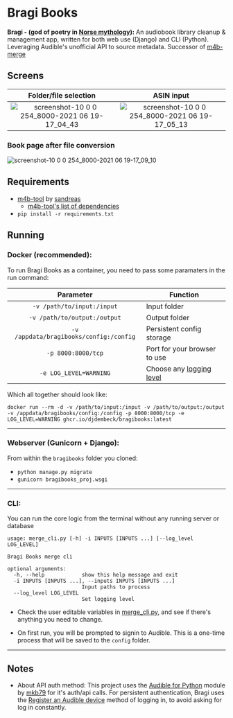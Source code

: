 # Bragi Books
**Bragi - (god of poetry in [Norse mythology](https://en.wikipedia.org/wiki/Bragi)):**
An audiobook library cleanup & management app, written for both web use (Django) and CLI (Python). Leveraging Audible's unofficial API to source metadata. Successor of [m4b-merge](https://github.com/djdembeck/m4b-merge)

## Screens

Folder/file selection             |  ASIN input
:-------------------------:|:-------------------------:
![screenshot-10 0 0 254_8000-2021 06 19-17_04_43](https://user-images.githubusercontent.com/71412966/122656488-ab6ae480-d120-11eb-9893-692fd1428240.png)  |  ![screenshot-10 0 0 254_8000-2021 06 19-17_05_13](https://user-images.githubusercontent.com/71412966/122656487-ab6ae480-d120-11eb-97ed-3e21c598616d.png)

### Book page after file conversion
![screenshot-10 0 0 254_8000-2021 06 19-17_09_10](https://user-images.githubusercontent.com/71412966/122656539-1ddbc480-d121-11eb-9066-a7ca6d13c560.png)

## Requirements
- [m4b-tool](https://github.com/sandreas/m4b-tool) by [sandreas](https://github.com/sandreas)
    - [m4b-tool's list of dependencies](https://github.com/sandreas/m4b-tool#ubuntu)
- `pip install -r requirements.txt`

## Running

### Docker (recommended):
To run Bragi Books as a container, you need to pass some paramaters in the run command:

| Parameter | Function |
| :----: | --- |
| `-v /path/to/input:/input` | Input folder |
| `-v /path/to/output:/output` | Output folder |
| `-v /appdata/bragibooks/config:/config` | Persistent config storage |
| `-p 8000:8000/tcp` | Port for your browser to use |
| `-e LOG_LEVEL=WARNING` | Choose any [logging level](https://www.loggly.com/ultimate-guide/python-logging-basics/) |

    
Which all together should look like: 

	docker run --rm -d -v /path/to/input:/input -v /path/to/output:/output -v /appdata/bragibooks/config:/config -p 8000:8000/tcp -e LOG_LEVEL=WARNING ghcr.io/djdembeck/bragibooks:latest
	
---

### Webserver (Gunicorn + Django):
From within the `bragibooks` folder you cloned:
  - `python manage.py migrate`
  - `gunicorn bragibooks_proj.wsgi`

---

### CLI:
You can run the core logic from the terminal without any running server or database


```
usage: merge_cli.py [-h] -i INPUTS [INPUTS ...] [--log_level LOG_LEVEL]

Bragi Books merge cli

optional arguments:
  -h, --help            show this help message and exit
  -i INPUTS [INPUTS ...], --inputs INPUTS [INPUTS ...]
                        Input paths to process
  --log_level LOG_LEVEL
                        Set logging level
```
  - Check the user editable variables in [merge_cli.py](importer/merge_cli.py), and see if there's anything you need to change.

  - On first run, you will be prompted to signin to Audible. This is a one-time process that will be saved to the `config` folder.

---

## Notes
- About API auth method: This project uses the [Audible for Python](https://github.com/mkb79/Audible) module by [mkb79](https://github.com/mkb79) for it's auth/api calls. For persistent authentication, Bragi uses the [Register an Audible device](https://audible.readthedocs.io/en/latest/auth/register.html) method of logging in, to avoid asking for log in constantly.
